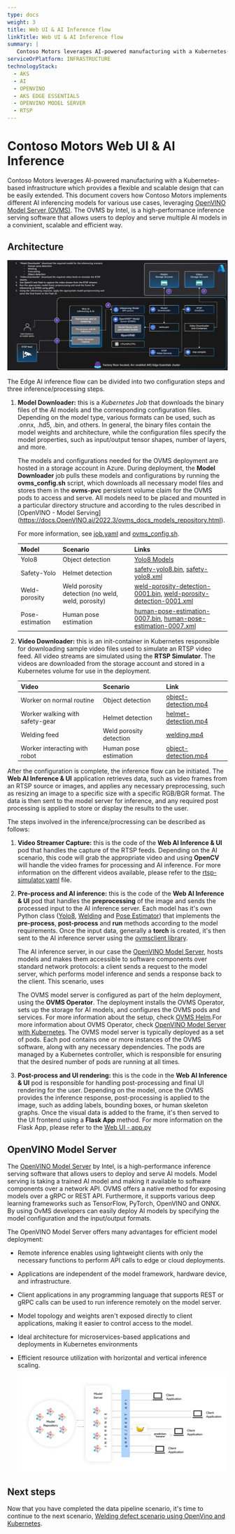 ```yaml
---
type: docs
weight: 3
title: Web UI & AI Inference flow
linkTitle: Web UI & AI Inference flow
summary: |
   Contoso Motors leverages AI-powered manufacturing with a Kubernetes-based infrastructure which provides a flexible and scalable design that can be easily extended. In this scenario, Contoso Motors wants to implement different AI inferencing models for various use cases, leveraging OpenVINO Model Server (OVMS), a high-performance inference serving software that allows users to deploy and serve multiple AI models. This scenario also explains the architecture of the AI inference flow and the steps involved in the inference/processing.
serviceOrPlatform: INFRASTRUCTURE
technologyStack:
  - AKS
  - AI
  - OPENVINO
  - AKS EDGE ESSENTIALS
  - OPENVINO MODEL SERVER
  - RTSP
---
```


# Contoso Motors Web UI & AI Inference

Contoso Motors leverages AI-powered manufacturing with a Kubernetes-based infrastructure which provides a flexible and scalable design that can be easily extended. This document covers how Contoso Motors implements different AI inferencing models for various use cases, leveraging [OpenVINO Model Server (OVMS)](https://docs.openvino.ai/2023.3/ovms_what_is_openvino_model_server.html). The OVMS by Intel, is a high-performance inference serving software that allows users to deploy and serve multiple AI models in a convinient, scalable and efficient way.

## Architecture

![AI inference flow](./img/ai_flow.png)

The Edge AI inference flow can be divided into two configuration steps and three inference/processing steps.

1. **Model Downloader:** this is a *Kubernetes Job* that downloads the binary files of the AI models and the corresponding configuration files. Depending on the model type, various formats can be used, such as .onnx, .hd5, .bin, and others. In general, the binary files contain the model weights and architecture, while the configuration files specify the model properties, such as input/output tensor shapes, number of layers, and more. 

    The models and configurations needed for the OVMS deployment are hosted in a storage account in Azure. During deployment, the **Model Downloader** job pulls these models and configurations by running the **ovms_config.sh** script, which downloads all necessary model files and stores them in the **ovms-pvc** persistent volume claim for the OVMS pods to access and serve. All models need to be placed and mounted in a particular directory structure and according to the rules described in [OpenVINO - Model Serving] (https://docs.OpenVINO.ai/2022.3/ovms_docs_models_repository.html). 
    
    For more information, see [job.yaml](https://github.com/microsoft/jumpstart-agora-apps/blob/main/contoso_manufacturing/operations/charts/ovms/templates/job.yaml) and [ovms_config.sh](https://raw.githubusercontent.com/microsoft/jumpstart-agora-apps/manufacturing/contoso_manufacturing/deployment/configs/ovms_config.sh).

    | Model | Scenario | Links |
    | ----- | -------- | ----- |
    | Yolo8 | Object detection | [Yolo8 Models](https://docs.ultralytics.com/modes/#introduction) |
    | Safety-Yolo | Helmet detection | [safety-yolo8.bin](https://jsfiles.blob.core.windows.net/ai-models/safety-yolo8.bin), [safety-yolo8.xml](https://jsfiles.blob.core.windows.net/ai-models/safety-yolo8.xml) | 
    | Weld-porosity | Weld porosity detection (no weld, weld, porosity) | [weld-porosity-detection-0001.bin](https://jsfiles.blob.core.windows.net/ai-models/weld-porosity-detection-0001.bin), [weld-porosity-detection-0001.xml](https://jsfiles.blob.core.windows.net/ai-models/weld-porosity-detection-0001.xml) | 
    | Pose-estimation | Human pose estimation | [human-pose-estimation-0007.bin](https://jsfiles.blob.core.windows.net/ai-models/human-pose-estimation-0007.bin), [human-pose-estimation-0007.xml](https://jsfiles.blob.core.windows.net/ai-models/human-pose-estimation-0007.xml) |

1. **Video Downloader:** this is an init-container in Kubernetes responsible for downloading sample video files used to simulate an RTSP video feed. All video streams are simulated using the **RTSP Simulator**. The videos are downloaded from the storage account and stored in a Kubernetes volume for use in the deployment.

    | Video | Scenario | Link |
    | ----- | -------- | ---- |
    | Worker on normal routine | Object detection | [object-detection.mp4](https://jsfiles.blob.core.windows.net/video/agora/object-detection.mp4) |
    | Worker walking with safety-gear | Helmet detection | [helmet-detection.mp4](https://jsfiles.blob.core.windows.net/video/agora/helmet-detection.mp4) |
    | Welding feed | Weld porosity detection | [welding.mp4](https://jsfiles.blob.core.windows.net/video/agora/welding.mp4) | 
    | Worker interacting with robot | Human pose estimation | [object-detection.mp4](https://jsfiles.blob.core.windows.net/video/agora/object-detection.mp4) |

After the configuration is complete, the inference flow can be initiated. The **Web AI Inference & UI** application retrieves data, such as video frames from an RTSP source or images, and applies any necessary preprocessing, such as resizing an image to a specific size with a specific RGB/BGR format. The data is then sent to the model server for inference, and any required post processing is applied to store or display the results to the user.

The steps involved in the inference/procressing can be described as follows:

1. **Video Streamer Capture:** this is the code of the **Web AI Inference & UI** pod that handles the capture of the RTSP feeds. Depending on the AI scenario, this code will grab the appropriate video and using **OpenCV** will handle the video frames for processing and AI inference. For more information on the different videos available, please refer to the [rtsp-simulator.yaml](https://github.com/microsoft/jumpstart-agora-apps/tree/manufacturing/contoso_manufacturing/operations/charts/rtsp-simulator) file.

2. **Pre-process and AI inference:** this is the code of the **Web AI Inference & UI** pod that handles the **preprocessing** of the image and sends the processed input to the AI inference server. Each model has it's own Python class ([Yolo8](https://github.com/microsoft/jumpstart-agora-apps/blob/main/contoso_manufacturing/developer/webapp-decode/yolov8.py), [Welding](https://github.com/microsoft/jumpstart-agora-apps/blob/main/contoso_manufacturing/developer/webapp-decode/welding.py) and [Pose Estimator](https://github.com/microsoft/jumpstart-agora-apps/blob/main/contoso_manufacturing/developer/webapp-decode/pose_estimator.py)) that implements the **pre-process**, **post-process** and **run** methods according to the model requirements. Once the input data, generally a **torch** is created, it's then sent to the AI inference server using the [ovmsclient library](https://pypi.org/project/ovmsclient/).

    The AI inference server, in our case the [OpenVINO Model Server](https://docs.OpenVINO.ai/2023.3/ovms_what_is_OpenVINO_model_server.html), hosts models and makes them accessible to software components over standard network protocols: a client sends a request to the model server, which performs model inference and sends a response back to the client. This scenario, uses  

    The OVMS model server is configured as part of the helm deployment, using the **OVMS Operator**. The deployment installs the OVMS Operator, sets up the storage for AI models, and configures the OVMS pods and services. For more information about the setup, check [OVMS Helm](https://github.com/microsoft/jumpstart-agora-apps/tree/manufacturing/contoso_manufacturing/operations/charts/ovms).For more information about OVMS Operator, check [OpenVINO Model Server with Kubernetes](https://docs.OpenVINO.ai/archive/2021.4/ovms_docs_kubernetes.html). The OVMS model server is typically deployed as a set of pods. Each pod contains one or more instances of the OVMS software, along with any necessary dependencies. The pods are managed by a Kubernetes controller, which is responsible for ensuring that the desired number of pods are running at all times. 

3. **Post-process and UI rendering:** this is the code in the **Web AI Inference & UI** pod is responsible for handling post-processing and final UI rendering for the user. Depending on the model, once the OVMS provides the inference response, post-processing is applied to the image, such as adding labels, bounding boxes, or human skeleton graphs. Once the visual data is added to the frame, it's then served to the UI frontend using a **Flask App** method. For more information on the Flask App, please refer to the [Web UI - app.py](https://github.com/microsoft/jumpstart-agora-apps/blob/main/contoso_manufacturing/developer/webapp-decode/app.py)

## OpenVINO Model Server

The [OpenVINO Model Server](https://www.intel.com/content/www/us/en/developer/articles/technical/deploy-OpenVINO-in-openshift-and-kubernetes.html) by Intel, is a high-performance inference serving software that allows users to deploy and serve AI models. Model serving is taking a trained AI model and making it available to software components over a network API. OVMS offers a native method for exposing models over a gRPC or REST API. Furthermore, it supports various deep learning frameworks such as TensorFlow, PyTorch, OpenVINO and ONNX. By using OvMS developers can easily deploy AI models by specifying the model configuration and the input/output formats.

The OpenVINO Model Server offers many advantages for efficient model deployment:

- Remote inference enables using lightweight clients with only the necessary functions to perform API calls to edge or cloud deployments.
- Applications are independent of the model framework, hardware device, and infrastructure.
- Client applications in any programming language that supports REST or gRPC calls can be used to run inference remotely on the model server.
- Model topology and weights aren't exposed directly to client applications, making it easier to control access to the model.
- Ideal architecture for microservices-based applications and deployments in Kubernetes environments
- Efficient resource utilization with horizontal and vertical inference scaling.

   ![OVMS Archicture](./img/ovms.png)

## Next steps

Now that you have completed the data pipeline scenario, it's time to continue to the next scenario, [Welding defect scenario using OpenVino and Kubernetes](../welding_defect/).

